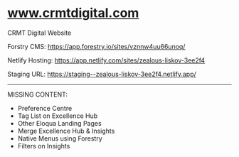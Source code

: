 # www.crmtdigital.com
CRMT Digital Website

Forstry CMS: https://app.forestry.io/sites/vznnw4uu66unoq/

Netlify Hosting: https://app.netlify.com/sites/zealous-liskov-3ee2f4

Staging URL: https://staging--zealous-liskov-3ee2f4.netlify.app/

-------

MISSING CONTENT:
* Preference Centre
* Tag List on Excellence Hub
* Other Eloqua Landing Pages
* Merge Excellence Hub & Insights
* Native Menus using Forestry
* Filters on Insights
